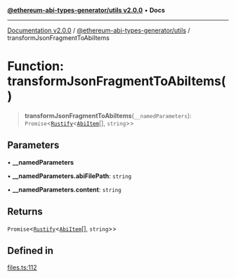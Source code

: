[**@ethereum-abi-types-generator/utils v2.0.0**](../README.md) • **Docs**

***

[Documentation v2.0.0](../../../packages.md) / [@ethereum-abi-types-generator/utils](../README.md) / transformJsonFragmentToAbiItems

# Function: transformJsonFragmentToAbiItems()

> **transformJsonFragmentToAbiItems**(`__namedParameters`): `Promise`\<[`Rustify`](../../types/type-aliases/Rustify.md)\<[`AbiItem`](../../types/type-aliases/AbiItem.md)[], `string`\>\>

## Parameters

• **\_\_namedParameters**

• **\_\_namedParameters.abiFilePath**: `string`

• **\_\_namedParameters.content**: `string`

## Returns

`Promise`\<[`Rustify`](../../types/type-aliases/Rustify.md)\<[`AbiItem`](../../types/type-aliases/AbiItem.md)[], `string`\>\>

## Defined in

[files.ts:112](https://github.com/niZmosis/ethereum-abi-types-generator/blob/51c0ac8a6ea35330201860f8469daa0efc6ae8f2/packages/utils/src/files.ts#L112)
